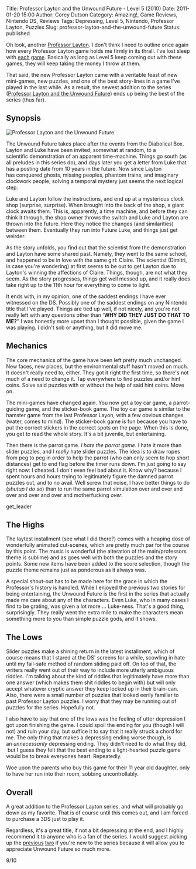 Title: Professor Layton and the Unwound Future - Level 5 (2010)
Date: 2011-01-20 15:00
Author: Corey Dutson
Category: Amazing!, Game Reviews, Nintendo DS, Reviews
Tags: Depressing, Level 5, Nintendo, Professor Layton, Puzzles
Slug: professor-layton-and-the-unwound-future
Status: published

Oh look, another [Professor
Layton](http://www.amazon.co.uk/gp/product/B003O6E7DI?ie=UTF8&tag=walofscr-21&linkCode=as2&camp=1634&creative=19450&creativeASIN=B003O6E7DI "Amazon.co.uk - Professor Layton and the Unwound Future").
I don't think I need to outline once again how every Professor Layton
game holds me firmly in its thrall. I've lost sleep with
[each](/2008/professor-layton-and-the-curious-village-level-5-2008 "Wallofscribbles.com - Professor Layton and the Curious Village")
[game](http://wallofscribbles.com/2009/professor-layton-and-the-diabolical-box-level-5-2009/ "wallofscribbles.com - Professor Layton and the Diabolical Box").
Basically as long as Level 5 keep coming out with these games, they will
keep taking the money I throw at them.

That said, the new Professor Layton came with a veritable feast of new
mini-games, new puzzles, and one of the best story-lines in a game I've
played in the last while. As a result, the newest addition to the series
([Professor Layton and the Unwound
Future](http://www.amazon.co.uk/gp/product/B003O6E7DI?ie=UTF8&tag=walofscr-21&linkCode=as2&camp=1634&creative=19450&creativeASIN=B003O6E7DI "Amazon.co.uk - Professor Layton and the Unwound Future"))
ends up being the best of the series (thus far).<!--more-->

Synopsis
--------

![Professor Layton and the Unwound
Future](http://wallofscribbles.com/wp-content/uploads/2011/01/professor-layton-unwound-future-300x269.png "professor-layton-unwound-future")

The Unwound Future takes place after the events from the Diabolical Box.
Layton and Luke have been invited, somewhat at random, to a
scientific demonstration of an apparent time-machine. Things go south
(as all preludes in this series do), and days later you get a letter
from Luke that has a posting date from 10 years in the future. Now since
Layton has conquered ghosts, missing peoples, phantom trains, and
imaginary clockwork people, solving a temporal mystery just seems the
next logical step.

Luke and Layton follow the instructions, and end up at a mysterious
clock shop (surprise, surprise). When brought into the back of the shop,
a giant clock awaits them. This is, apparently, a time machine, and
before they can think it through, the shop owner throws the switch and
Luke and Layton are thrown into the future. Here they notice the changes
(and similarities) between them. Eventually they run into Future Luke,
and things just get weirder.

As the story unfolds, you find out that the scientist from the
demonstration and Layton have some shared past. Namely, they went to the
same school, and happened to be in love with the same girl: Claire. The
scientist (Dimitri, in case you're wondering) at first seems to be out
to get Layton due to Layton's winning the affections of Claire. Things,
though, are not what they seem. As the story progresses, things get well
messed up, and it really does take right up to the 11th hour for
everything to come to light.

It ends with, in my opinion, one of the saddest endings I have ever
witnessed on the DS. Possibly one of the saddest endings on any Nintendo
title that I've played. Things are tied up well, if not nicely, and
you're not really left with any questions other than '**WHY DID THEY
JUST DO THAT TO ME?**" I was honestly more upset than I thought
possible, given the game I was playing. I didn't sob or anything, but it
did move me.

Mechanics
---------

The core mechanics of the game have been left pretty much unchanged. New
faces, new places, but the environmental stuff hasn't moved on much. It
doesn't really need to, either. They got it right the first time, so
there's not much of a need to change it. Tap everywhere to find puzzles
and/or hint coins. Solve said puzzles with or without the help of said
hint coins. Move on.

The mini-games have changed again. You now get a toy car game, a
parrot-guiding game, and the sticker-book game. The toy car game is
similar to the hamster game from the last Professor Layon, with a few
obvious changes (water, comes to mind). The sticker-book game is fun
because you have to put the correct stickers in the correct spots on the
page. When this is done, you get to read the whole story. It's a
bit juvenile, but entertaining.

Then there is the parrot game. *I hate the parrot game*. I hate it more
than slider puzzles, and I *really* hate slider puzzles. The idea is to
draw ropes from peg to peg in order to help the parrot (who can only
seem to hop short distances) get to end flag before the timer runs down.
I'm just going to say right now: I cheated. I don't even feel bad about
it. Know why? because I spent hours and hours trying to legitimately
figure the damned parrot puzzles out, and to no avail. Well screw that
noise, I have better things to do (*shutup I do so*) than to run the
same parrot simulation over and over and over and over and over and
motherfucking *over*.

get\_leader

The Highs
---------

The laytest installment (see what I did there?) comes with a heaping
dose of wonderfully animated cut-scenes, which are pretty much par for
the course by this point. The music is wonderful (the alteration of the
main/professors theme is sublime) and as goes well with both the puzzles
and the story points. Some new items have been added to the score
selection, though the puzzle theme remains just as ponderous as it
always was.

A special shout-out has to be made here for the grace in which the
Professor's history is handled. While I enjoyed the previous two stories
for being entertaining, the Unwound Future is the first in the series
that actually made me care about any of the characters. Even Luke, who
in many cases I find to be grating, was given a lot more ... Luke-ness.
That's a good thing, surprisingly. They really went the extra mile to
make the characters mean something more to you than simple puzzle gods,
and it shows.

The Lows
--------

Slider puzzles make a shining return in the latest installment, which of
course means that I stared at the DS' screens for a while, scowling in
hate until my fail-safe method of random sliding paid off. On top of
that, the writers really went out of their way to include more utterly
ambiguous riddles. I'm talking about the kind of riddles that
legitimately have more than one answer (which makes them shit riddles to
begin with) but will only accept whatever cryptic answer they keep
locked up in their brain-can. Also, there were a small number of puzzles
that looked eerily familiar to past Professor Layton puzzles. I worry
that they may be running out of puzzles for the series. Hopefully not.

I also have to say that one of the lows was the feeling of utter
depression I got upon finishing the game. I could spoil the ending for
you (though I will not) and ruin your day, but suffice it to say that it
really struck a chord for me. The only thing that makes a depressing
ending worse though, is an *unnecessarily* depressing ending. They
didn't need to do what they did,  but I guess they felt that the best
ending to a light-hearted puzzle game would be to break everyones heart.
Repeatedly.

Woe upon the parents who buy this game for their 11 year old daughter,
only to have her run into their room, sobbing uncontrollably.

Overall
-------

A great addition to the Professor Layton series, and what will probably
go down as my favorite. That is of course until this comes out, and I am
forced to purchase a 3DS just to play it.

Regardless, it's a great title, if not a bit depressing at the end, and
I highly recommend it to anyone who is a fan of the series. I would
suggest picking up the
[previous](http://www.amazon.co.uk/gp/product/B000U5W3IW?ie=UTF8&tag=walofscr-21&linkCode=as2&camp=1634&creative=19450&creativeASIN=B000U5W3IW "Amazon.co.uk - Professor Layton and the Curious Village")
[two](http://www.amazon.co.uk/gp/product/B002AU0HZQ?ie=UTF8&tag=walofscr-21&linkCode=as2&camp=1634&creative=19450&creativeASIN=B002AU0HZQ "Amazon.co.uk - Professor Layton and the Diabolical Box")
if you're new to the series because it will allow you to appreciate
Unwound Future so much more.

9/10

